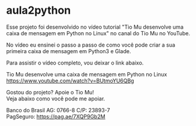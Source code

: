 # aula2python

Esse projeto foi desenvolvido no vídeo tutorial "Tio Mu desenvolve uma caixa de mensagem em Python no Linux" no canal do Tio Mu no YouTube.<br>

No vídeo eu ensinei o passo a passo de como você pode criar a sua primeira caixa de mensagem em Python3 e Glade.<br>

Para assistir o vídeo completo, vou deixar o link abaixo.<br>

Tio Mu desenvolve uma caixa de mensagem em Python no Linux<br>
https://www.youtube.com/watch?v=BUtmoYU6QBg<br>

Gostou do projeto? Apoie o Tio Mu!<br>
Veja abaixo como você pode me apoiar.<br>

Banco do Brasil AG: 0766-8 C/P: 23893-7<br>
PagSeguro: https://pag.ae/7XQP9Gb2M
